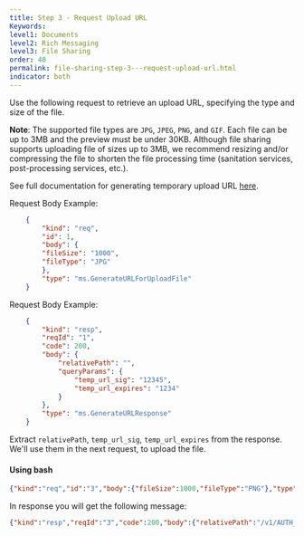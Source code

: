 ```yaml
---
title: Step 3 - Request Upload URL
Keywords:
level1: Documents
level2: Rich Messaging
level3: File Sharing
order: 40
permalink: file-sharing-step-3---request-upload-url.html
indicator: both
---
```


Use the following request to retrieve an upload URL, specifying the type and size of the file.

**Note**: The supported file types are `JPG`, `JPEG`, `PNG`, and `GIF`. Each file can be up to 3MB and the preview must be under 30KB.
Although file sharing supports uploading file of sizes up to 3MB, we recommend resizing and/or compressing the file to shorten the file processing time (sanitation services, post-processing services, etc.).

See full documentation for generating temporary upload URL [here](consumer-int-msg-generate-temp-upload-url.html).

Request Body Example:

```json
	{
		"kind": "req",
		"id": 1,
		"body": {
		"fileSize": "1000",
		"fileType": "JPG"
		},
		"type": "ms.GenerateURLForUploadFile"
	}
```

Request Body Example:

```json
	{
		"kind": "resp",
		"reqId": "1",
		"code": 200,
		"body": {
			"relativePath": "",
			"queryParams": {
				"temp_url_sig": "12345",
				"temp_url_expires": "1234"
			}
		},
		"type": "ms.GenerateURLResponse"
	}
```

Extract `relativePath`, `temp_url_sig`, `temp_url_expires` from the response. We'll use them in the next request, to upload the file.

#### Using bash

```json
{"kind":"req","id":"3","body":{"fileSize":1000,"fileType":"PNG"},"type":"ms.GenerateURLForUploadFile"    }
```

In response you will get the following message:

```json
{"kind":"resp","reqId":"3","code":200,"body":{"relativePath":"/v1/AUTH_async-images/qa57221676/8a66a22f-81ee-4447-b92f-78e9c3ecc819.PNG","queryParams":{"temp_url_sig":"6f52625b7f148325071c2518c714109134acd7a3","temp_url_expires":"1474973420"}},"type":"ms.BaseGenerateURLResponse"}
```
